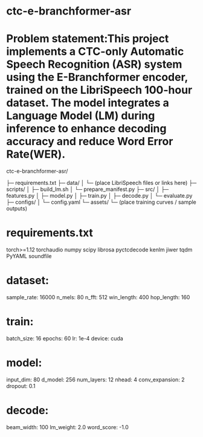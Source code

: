 # ctc-e-branchformer-asr

# Problem statement:This project implements a CTC-only Automatic Speech Recognition (ASR) system using the E-Branchformer encoder, trained on the LibriSpeech 100-hour dataset. The model integrates a Language Model (LM) during inference to enhance decoding accuracy and reduce Word Error Rate(WER).

ctc-e-branchformer-asr/

├─ requirements.txt
├─ data/
│  └─ (place LibriSpeech files or links here)
├─ scripts/
│  ├─ build_lm.sh
│  └─ prepare_manifest.py
├─ src/
│  ├─ features.py
│  ├─ model.py
│  ├─ train.py
│  ├─ decode.py
│  └─ evaluate.py
├─ configs/
│  └─ config.yaml
└─ assets/
   └─ (place training curves / sample outputs)


# requirements.txt
torch>=1.12
torchaudio
numpy
scipy
librosa
pyctcdecode
kenlm
jiwer
tqdm
PyYAML
soundfile


# dataset:
  sample_rate: 16000
  n_mels: 80
  n_fft: 512
  win_length: 400
  hop_length: 160

# train:
  batch_size: 16
  epochs: 60
  lr: 1e-4
  device: cuda

# model:
  input_dim: 80
  d_model: 256
  num_layers: 12
  nhead: 4
  conv_expansion: 2
  dropout: 0.1

# decode:
  beam_width: 100
  lm_weight: 2.0
  word_score: -1.0

